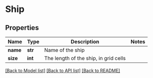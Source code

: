 # Ship

## Properties
Name | Type | Description | Notes
------------ | ------------- | ------------- | -------------
**name** | **str** | Name of the ship | 
**size** | **int** | The length of the ship, in grid cells | 

[[Back to Model list]](../README.md#documentation-for-models) [[Back to API list]](../README.md#documentation-for-api-endpoints) [[Back to README]](../README.md)


